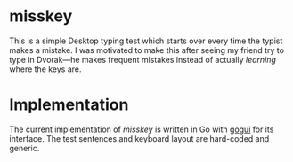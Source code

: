 # misskey

This is a simple Desktop typing test which starts over every time the typist makes a mistake. I was motivated to make this after seeing my friend try to type in Dvorak&mdash;he makes frequent mistakes instead of actually *learning* where the keys are.

# Implementation

The current implementation of *misskey* is written in Go with [gogui](https://github.com/unixpickle/gogui) for its interface. The test sentences and keyboard layout are hard-coded and generic.

